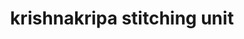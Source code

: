 ---
title: "krishnakripa stitching unit"
url: /thiruvananthapuram/krishnakripa-stitching-unit/
shop: Schneiderei
---